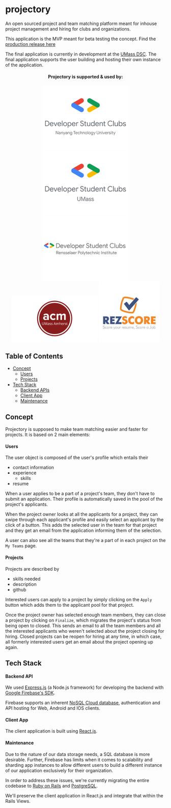 # projectory

An open sourced project and team matching platform meant for inhouse project management and hiring for clubs and organizations.

This application is the MVP meant for beta testing the concept.
Find the [production release here](https://projectory-5171c.web.app/)

The final application is currently in development at the [UMass DSC](https://github.com/dsc-umass/project-matching). The final application supports the user building and hosting their own instance of the application.

<div><p align="center">
<center><h4>Projectory is supported & used by:</h4><a href="https://www.linkedin.com/company/dscntu/"><img width="270" src="/assets/dsc_ntu.png" target="_blank"></a>
<a href="https://umassdsc.com/" target="_blank"><img width="270" src="./assets/dsc_umass.jpg"></a>
<a href="http://www.dsc-rpi.club/" target="_blank"><img width="270" src="./assets/dsc_rpi.png"></a>
<a href="https://umass.acm.org/" target="_blank"><img width="270" src="./assets/umassacmlogo.png"></a>
<a href="https://jobs.rezscore.com/" target="_blank"><img width="190" src="/assets/rez_score.jpeg"></a>
</center></p></div>

## Table of Contents
  - [Concept](#concept)
      - [Users](#users)
      - [Projects](#projects)
  - [Tech Stack](#tech-stack)
    - [Backend APIs](#backend-api)
    - [Client App](#client-app)
    - [Maintenance](#maintenance)

##  Concept

Projectory is supposed to make team matching easier and faster for projects. It is based on 2 main elements:

#### Users

 The user object is composed of the user's profile which entails their 
 - contact information
 - experience
   - skills
 - resume
  
 When a user applies to be a part of a project's team, they don't have to submit an application. Their profile is automatically saved in the pool of the project's applicants.

 When the project owner looks at all the applicants for a project, they can swipe through each applicant's profile and easily select an applicant by the click of a button. This adds the selected user in the team for that project and they get an email from the application informing them of the selection.

 A user can also see all the teams that they're a part of in each project on the `My Teams` page.

#### Projects

 Projects are described by
 - skills needed
 - description
 - github

 Interested users can apply to a project by simply clicking on the `Apply` button which adds them to the applicant pool for that project.

 Once the project owner has selected enough team members, they can close a project by clicking on `Finalize`, which migrates the project's status from being open to closed. This sends an email to all the team members and all the interested applicants who weren't selected about the project closing for hiring.
 Closed projects can be reopen for hiring at any time, in which case, all formerly interested users get an email about the project opening up again.

## Tech Stack

#### Backend API

We used [Express.js](http://expressjs.com/) (a Node.js framework) for developing the backend with [Google Firebase's SDK](https://firebase.google.com/docs/reference).

Firebase supports an inherent [NoSQL Cloud database](https://firebase.google.com/docs/firestore/?gclid=CjwKCAjwqpP2BRBTEiwAfpiD--hcBTjLfNQXTJ_gD6GutvrJFG8I6x0fakPT2D7AAJXWSJgRx3okhhoCKcYQAvD_BwE), authentication and API hosting for Web, Android and IOS clients.

#### Client App

The client application is built using [React.js](https://reactjs.org/).

#### Maintenance

Due to the nature of our data storage needs, a SQL database is more desirable. Further, Firebase has limits when it comes to scalability and sharding app instances to allow different users to build a different instance of our application exclusively for their organization.

In order to address these issues, we're currently migrating the entire codebase to [Ruby on Rails](https://rubyonrails.org/) and [PostgreSQL](https://www.postgresql.org/). 

We'll preserve the client application in React.js and integrate that within the Rails Views.
